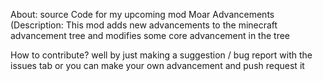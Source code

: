 About:
source Code for my upcoming mod Moar Advancements (Description: This mod adds new advancements to the minecraft advancement tree and modifies some core advancement in the tree

How to contribute?
well by just making a suggestion / bug report with the issues tab or you can make your own advancement and push request it
